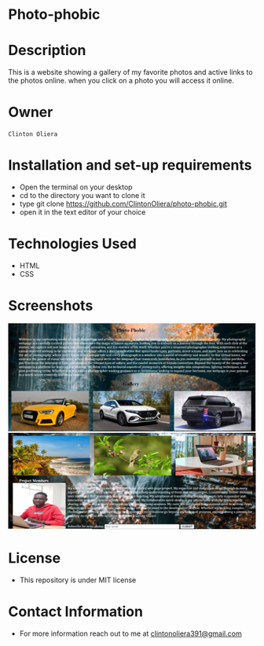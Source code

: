 # Photo-phobic

# Description
This is a website showing a gallery of my favorite photos and active links to the photos online. when you click on a photo you will access it online.

# Owner
    Clinton Oliera

# Installation and set-up requirements
* Open the terminal on your desktop
* cd to the directory you want to clone it
* type git clone  https://github.com/ClintonOliera/photo-phobic.git
* open it in the text editor of your choice

# Technologies Used
* HTML
* CSS

# Screenshots
<img src="images/capture-1.png">
<img src="images/capture-3.png">

# License
* This repository is under MIT license

# Contact Information
* For more information reach out to me at clintonoliera391@gmail.com

